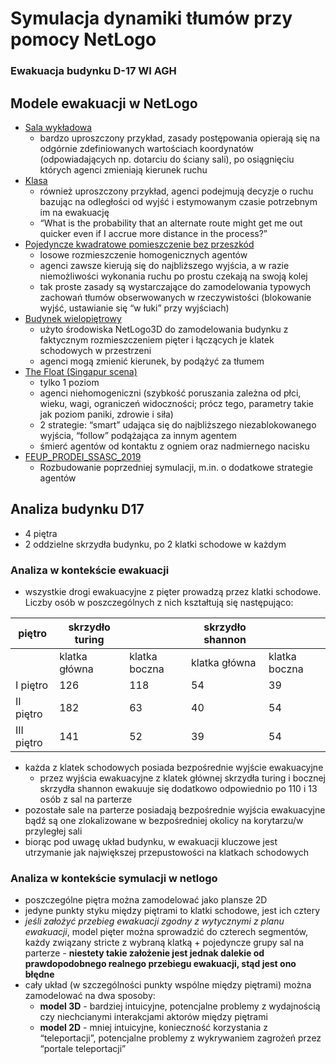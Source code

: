 # Symulacja dynamiki tłumów przy pomocy NetLogo
### Ewakuacja budynku D-17 WI AGH

## Modele ewakuacji w NetLogo
- [Sala wykładowa](https://ccl.northwestern.edu/netlogo/models/community/Evacuation%20of%20a%20lecture%20hall)
    - bardzo uproszczony przykład, zasady postępowania opierają się na odgórnie zdefiniowanych wartościach koordynatów (odpowiadających np. dotarciu do ściany sali), po osiągnięciu których agenci zmieniają kierunek ruchu
- [Klasa](https://urbanspatialanalysis.com/netlogo-simulating-classroom-evacuation/)
    - również uproszczony przykład, agenci podejmują decyzje o ruchu bazując na odległości od wyjść i estymowanym czasie potrzebnym im na ewakuację
    - “What is the probability that an alternate route might get me out quicker even if I accrue more distance in the process?”
- [Pojedyncze kwadratowe pomieszczenie bez przeszkód](https://ieeexplore.ieee.org/document/6263226)
    - losowe rozmieszczenie homogenicznych agentów
    - agenci zawsze kierują się do najbliższego wyjścia, a w razie niemożliwości wykonania ruchu po prostu czekają na swoją kolej
    - tak proste zasady są wystarczające do zamodelowania typowych zachowań tłumów obserwowanych w rzeczywistości (blokowanie wyjść, ustawianie się “w łuki” przy wyjściach)
- [Budynek wielopiętrowy](https://iopscience.iop.org/article/10.1088/1757-899X/854/1/012060) 
    - użyto środowiska NetLogo3D do zamodelowania budynku z faktycznym rozmieszczeniem pięter i łączących je klatek schodowych w przestrzeni
    - agenci mogą zmienić kierunek, by podążyć za tłumem
- [The Float (Singapur scena)](https://github.com/shingkid/crowd-evacuation-simulation) 
    - tylko 1 poziom
    - agenci niehomogeniczni (szybkość poruszania zależna od płci, wieku, wagi, ograniczeń widoczności; prócz tego, parametry takie jak poziom paniki, zdrowie i siła)
    - 2 strategie: “smart” udająca się do najbliższego niezablokowanego wyjścia, “follow” podążająca za innym agentem
    - śmierć agentów od kontaktu z ogniem oraz nadmiernego nacisku
- [FEUP_PRODEI_SSASC_2019](https://github.com/hsouporto/FEUP_PRODEI_SSASC_2019)
    - Rozbudowanie poprzedniej symulacji, m.in. o dodatkowe strategie agentów

## Analiza budynku D17
- 4 piętra
- 2 oddzielne skrzydła budynku, po 2 klatki schodowe w każdym

### Analiza w kontekście ewakuacji
- wszystkie drogi ewakuacyjne z pięter prowadzą przez klatki schodowe. Liczby osób w poszczególnych z nich kształtują się następująco:

| piętro     | skrzydło turing |               | skrzydło shannon |               |
|------------|-----------------|---------------|------------------|---------------|
|            | klatka główna   | klatka boczna | klatka główna    | klatka boczna |
| I piętro   | 126             | 118           | 54               | 39            |
| II piętro  | 182             | 63            | 40               | 54            |
| III piętro | 141             | 52            | 39               | 54            |

- każda z klatek schodowych posiada bezpośrednie wyjście ewakuacyjne
    - przez wyjścia ewakuacyjne z klatek głównej skrzydła turing i bocznej skrzydła shannon ewakuuje się dodatkowo odpowiednio po 110 i 13 osób z sal na parterze
- pozostałe sale na parterze posiadają bezpośrednie wyjścia ewakuacyjne bądź są one zlokalizowane w bezpośredniej okolicy na korytarzu/w przyległej sali
- biorąc pod uwagę układ budynku, w ewakuacji kluczowe jest utrzymanie jak największej przepustowości na klatkach schodowych

### Analiza w kontekście symulacji w netlogo
- poszczególne piętra można zamodelować jako plansze 2D
- jedyne punkty styku między piętrami to klatki schodowe, jest ich cztery
- *jeśli założyć przebieg ewakuacji zgodny z wytycznymi z planu ewakuacji*, model pięter można sprowadzić do czterech segmentów, każdy związany stricte z wybraną klatką + pojedyncze grupy sal na parterze - **niestety takie założenie jest jednak dalekie od prawdopodobnego realnego przebiegu ewakuacji, stąd jest ono błędne**
- cały układ (w szczególności punkty wspólne między piętrami) można zamodelować na dwa sposoby:
    - **model 3D** - bardziej intuicyjne, potencjalne problemy z wydajnością czy niechcianymi interakcjami aktorów między piętrami
    - **model 2D** - mniej intuicyjne, konieczność korzystania z “teleportacji”, potencjalne problemy z wykrywaniem zagrożeń przez “portale teleportacji”
